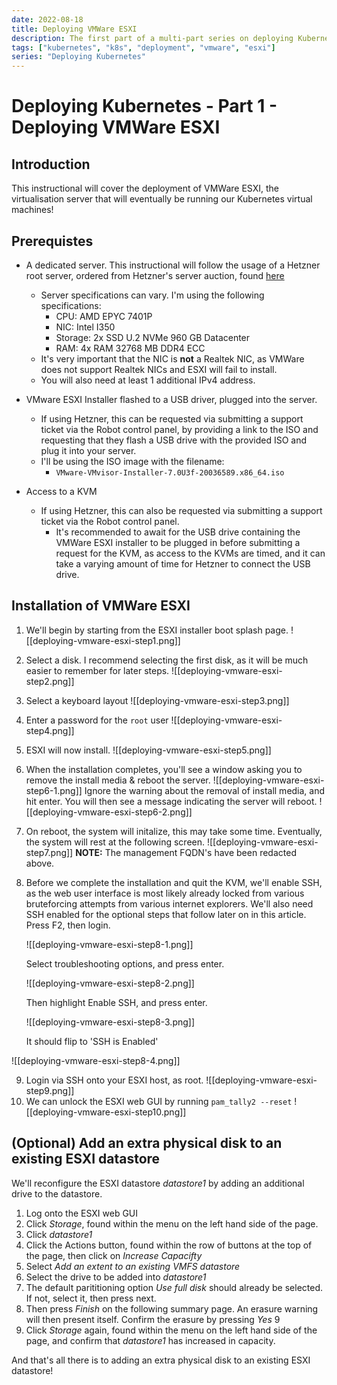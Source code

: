 ```yaml
---
date: 2022-08-18
title: Deploying VMWare ESXI
description: The first part of a multi-part series on deploying Kubernetes
tags: ["kubernetes", "k8s", "deployment", "vmware", "esxi"]
series: "Deploying Kubernetes"
---
```

# Deploying Kubernetes - Part 1 - Deploying VMWare ESXI

## Introduction

This instructional will cover the deployment of VMWare ESXI, the virtualisation server that will eventually be running our Kubernetes virtual machines! 

## Prerequistes

- A dedicated server. This instructional will follow the usage of a Hetzner root server, ordered from Hetzner's server auction, found [here](hetzner.com/sb)

	- Server specifications can vary. I'm using the following specifications:
		- CPU: AMD EPYC 7401P
		- NIC: Intel I350
		- Storage: 2x SSD U.2 NVMe 960 GB Datacenter
		- RAM: 4x RAM 32768 MB DDR4 ECC
	- It's very important that the NIC is **not** a Realtek NIC, as VMWare does not support Realtek NICs and ESXI will fail to install.
	- You will also need at least 1 additional IPv4 address.

- VMware ESXI Installer flashed to a USB driver, plugged into the server.
	- If using Hetzner, this can be requested via submitting a support ticket via the Robot control panel, by providing a link to the ISO and requesting that  they flash a USB drive with the provided ISO and plug it into your server.  
	- I'll be using the ISO image with the filename:
		- `VMware-VMvisor-Installer-7.0U3f-20036589.x86_64.iso`

- Access to a KVM
	- If using Hetzner, this can also be requested via submitting a support ticket via the Robot control panel. 
		- It's recommended to await for the USB drive containing the VMWare ESXI installer to be plugged in before submitting a request for the KVM, as access to the KVMs are timed, and it can take a varying amount of time for Hetzner to connect the USB drive.   

## Installation of VMWare ESXI

1. We'll begin by starting from the ESXI installer boot splash page. 
    ![[deploying-vmware-esxi-step1.png]]

2. Select a disk. 
   I recommend selecting the first disk, as it will be much easier to remember for later steps.
   ![[deploying-vmware-esxi-step2.png]]
 3. Select a keyboard layout
      ![[deploying-vmware-esxi-step3.png]]

4. Enter a password for the `root` user
   ![[deploying-vmware-esxi-step4.png]]
5. ESXI will now install. 
   ![[deploying-vmware-esxi-step5.png]]
6. When the installation completes, you'll see a window asking you to remove the install media & reboot the server. 
   ![[deploying-vmware-esxi-step6-1.png]]
   Ignore the warning about the removal of install media, and hit enter. You will then see a message indicating the server will reboot.
   ![[deploying-vmware-esxi-step6-2.png]] 
7. On reboot, the system will initalize, this may take some time. Eventually, the system will rest at the following screen.
   ![[deploying-vmware-esxi-step7.png]]
   **NOTE:** The management FQDN's have been redacted above. 

8. Before we complete the installation and quit the KVM, we'll enable SSH, as the web user interface is most likely already locked from various bruteforcing attempts from various internet explorers. We'll also need SSH enabled for the optional steps that follow later on in this article. 
	Press F2, then login. 
	
	![[deploying-vmware-esxi-step8-1.png]]
	
	Select troubleshooting options, and press enter.
	
	![[deploying-vmware-esxi-step8-2.png]]
	
	Then highlight Enable SSH, and press enter.
	
	![[deploying-vmware-esxi-step8-3.png]]
	
	It should flip to 'SSH is Enabled'
	
![[deploying-vmware-esxi-step8-4.png]]

9. Login via SSH onto your ESXI host, as root. 
   ![[deploying-vmware-esxi-step9.png]]
10. We can unlock the ESXI web GUI by running `pam_tally2 --reset` 
    ![[deploying-vmware-esxi-step10.png]]
## (Optional) Add an extra physical disk to an existing ESXI datastore

We'll reconfigure the ESXI datastore *datastore1* by adding an additional drive to the datastore.

1. Log onto the ESXI web GUI
2. Click *Storage*, found within the menu on the left hand side of the page.
3. Click *datastore1*
4. Click the Actions button, found within the row of buttons at the top of the page, then click on *Increase Capacifty*
5. Select *Add an extent to an existing VMFS datastore*
6. Select the drive to be added into *datastore1*
7. The default parititioning option *Use full disk* should already be selected. If not, select it, then press next.
8. Then press *Finish* on the following summary page. An erasure warning will then present itself. Confirm the erasure by pressing *Yes* 9
9. Click *Storage* again, found within the menu on the left hand side of the page, and confirm that *datastore1* has increased in capacity. 
   
And that's all there is to adding an extra physical disk to an existing ESXI datastore!


